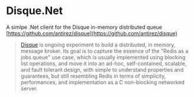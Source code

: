 # Disque.Net
A simlpe .Net client for the Disque in-memory distributed queue [https://github.com/antirez/disque](https://github.com/antirez/disque)
> [Disque](https://github.com/antirez/disque) is ongoing experiment to build a distributed, in memory, message broker. Its goal is to capture the essence of the "Redis as a jobs queue" use case, which is usually implemented using blocking list operations, and move it into an ad-hoc, self-contained, scalable, and fault tolerant design, with simple to understand properties and guarantees, but still resembling Redis in terms of simplicity, performances, and implementation as a C non-blocking networked server.
